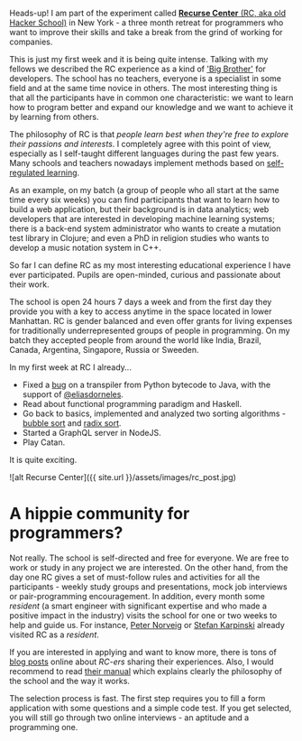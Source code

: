 Heads-up! I am part of the experiment called [**Recurse Center** (RC, aka old Hacker School)](https://www.recurse.com/) in New York - a three month retreat for programmers who want to improve their skills and take a break from the grind of working for companies.

This is just my first week and it is being quite intense. Talking with my fellows we described the RC experience as a kind of ['Big Brother'](https://en.wikipedia.org/wiki/Big_Brother_(franchise)) for developers. The school has no teachers, everyone is a specialist in some field and at the same time novice in others. The most interesting thing is that all the participants have in common one characteristic: we want to learn how to program better and expand our knowledge and we want to achieve it by learning from others.

The philosophy of RC is that *people learn best when they're free to explore their passions and interests*. I completely agree with this point of view, especially as I self-taught different languages during the past few years. Many schools and teachers nowadays implement methods based on [self-regulated learning](https://en.wikipedia.org/wiki/Self-regulated_learning).

As an example, on my batch (a group of people who all start at the same time every six weeks) you can find participants that want to learn how to build a web application, but their background is in data analytics; web developers that are interested in developing machine learning systems; there is a back-end system administrator who wants to create a mutation test library in Clojure; and even a PhD in religion studies who wants to develop a music notation system in C++.

So far I can define RC as my most interesting educational experience I have ever participated. Pupils are open-minded, curious and passionate about their work.

The school is open 24 hours 7 days a week and from the first day they provide you with a key to access anytime in the space located in lower Manhattan. RC is gender balanced and even offer grants for living expenses for traditionally underrepresented groups of people in programming. On my batch they accepted people from around the world like India, Brazil, Canada, Argentina, Singapore, Russia or Sweeden.

In my first week at RC I already...
* Fixed a [bug](https://github.com/pybee/voc/pull/357) on a transpiler from Python bytecode to Java, with the support of [@eliasdorneles](https://twitter.com/eliasdorneles).
* Read about functional programming paradigm and Haskell.
* Go back to basics, implemented and analyzed two sorting algorithms - [bubble sort](https://en.wikipedia.org/wiki/Bubble_sort) and [radix sort](https://en.wikipedia.org/wiki/Radix_sort).
* Started a GraphQL server in NodeJS.
* Play Catan.

It is quite exciting.

![alt Recurse Center]({{ site.url }}/assets/images/rc_post.jpg)

# A hippie community for programmers?

Not really. The school is self-directed and free for everyone. We are free to work or study in any project we are interested. On the other hand, from the day one RC gives a set of must-follow rules and activities for all the participants - weekly study groups and presentations, mock job interviews or pair-programming encouragement. In addition, every month some *resident* (a smart engineer with significant expertise and who made a positive impact in the industry) visits the school for one or two weeks to help and guide us. For instance, [Peter Norveig](https://en.wikipedia.org/wiki/Peter_Norvig) or [Stefan Karpinski](https://en.wikipedia.org/wiki/Stefan_Karpinski) already visited RC as a *resident*.

If you are interested in applying and want to know more, there is tons of [blog posts](https://www.google.com/webhp?sourceid=chrome-instant&ion=1&espv=2&ie=UTF-8#q=blog%20recurse%20center) online about *RC-ers* sharing their experiences. Also, I would recommend to read [their manual](https://www.recurse.com/manual) which explains clearly the philosophy of the school and the way it works.

The selection process is fast. The first step requires you to fill a form application with some questions and a simple code test. If you get selected, you will still go through two online interviews - an aptitude and a programming one.


